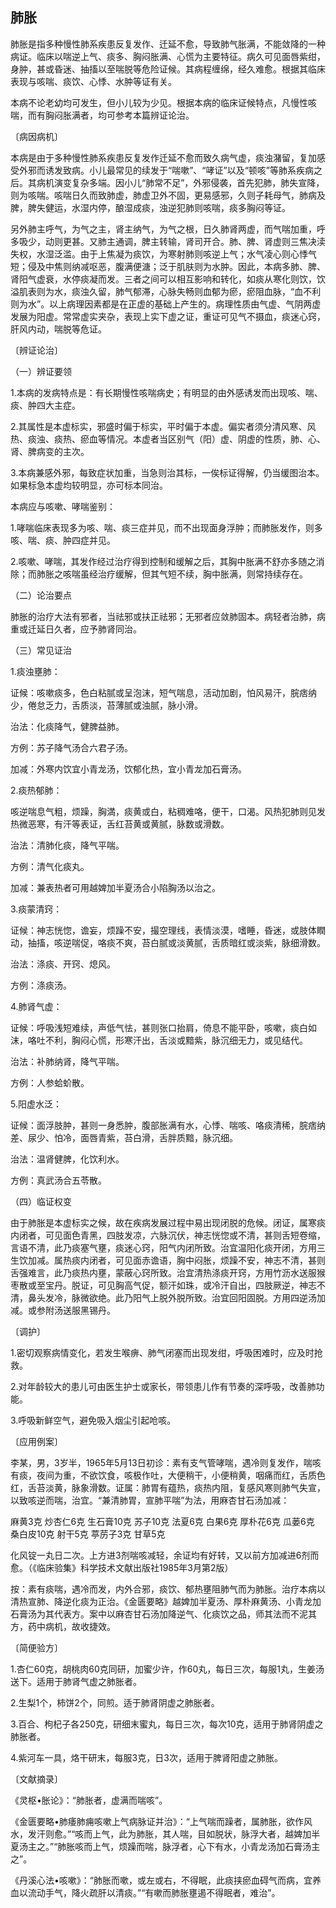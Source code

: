 ## 肺胀

肺胀是指多种慢性肺系疾患反复发作、迁延不愈，导致肺气胀满，不能敛降的一种病证。临床以喘逆上气、痰多、胸闷胀满、心慌为主要特征。病久可见面唇紫绀，身肿，甚或昏迷、抽搐以至喘脱等危险证候。其病程缠绵，经久难愈。根据其临床表现与咳喘、痰饮、心悸、水肿等证有关。

本病不论老幼均可发生，但小儿较为少见。根据本病的临床证候特点，凡慢性咳喘，而有胸闷胀满者，均可参考本篇辨证论治。

〔病因病机〕

本病是由于多种慢性肺系疾患反复发作迁延不愈而致久病气虚，痰浊潴留，复加感受外邪而诱发致病。小儿最常见的续发于“喘嗽”、“哮证”以及“顿咳”等肺系疾病之后。其病机演变复杂多端。因小儿“肺常不足”，外邪侵袭，首先犯肺，肺失宣降，则为咳喘。咳喘日久而致肺虚，肺虚卫外不固，更易感邪，久则子耗母气，肺病及脾，脾失健运，水湿内停，酿湿成痰，浊逆犯肺则咳喘，痰多胸闷等证。

另外肺主呼气，为气之主，肾主纳气，为气之根，日久肺肾两虚，而气喘加重，呼多吸少，动则更甚。又肺主通调，脾主转输，肾司开合。肺、脾、肾虚则三焦决渎失权，水湿泛滥。由于上焦凝为痰饮，为寒射肺则咳逆上气；水气凌心则心悸气短；侵及中焦则纳减呕恶，腹满便溏；泛于肌肤则为水肿。因此，本病多肺、脾、肾阳气虚衰，水停痰凝而发。三者之间可以相互影响和转化，如痰从寒化则饮，饮溢肌表则为水，痰浊久留，肺气郁滞，心脉失畅则血郁为瘀，瘀阻血脉，“血不利则为水”。以上病理因素都是在正虚的基础上产生的。病理性质由气虚、气阴两虚发展为阳虚。常常虚实夹杂，表现上实下虚之证，重证可见气不摄血，痰迷心窍，肝风内动，喘脱等危证。

〔辨证论治〕

（一）辨证要领

1.本病的发病特点是：有长期慢性咳喘病史；有明显的由外感诱发而出现咳、喘、痰、肿四大主症。

2.其属性是本虚标实，邪盛时偏于标实，平时偏于本虚。偏实者须分清风寒、风热、痰浊、痰热、瘀血等情况。本虚者当区别气（阳）虚、阴虚的性质，肺、心、肾、脾病变的主次。

3.本病兼感外邪，每致症状加重，当急则治其标，一俟标证得解，仍当缓图治本。如果标急本虚均较明显，亦可标本同治。

本病应与咳嗽、哮喘鉴别：

1.哮喘临床表现多为咳、喘、痰三症并见，而不出现面身浮肿；而肺胀发作，则多咳、喘、痰、肿四症并见。

2.咳嗽、哮喘，其发作经过治疗得到控制和缓解之后，其胸中胀满不舒亦多随之消除；而肺胀之咳喘虽经治疗缓解，但其气短不续，胸中胀满，则常持续存在。

（二）论治要点

肺胀的治疗大法有邪者，当祛邪或扶正祛邪；无邪者应敛肺固本。病轻者治肺，病重或迁延日久者，应予肺肾同治。

（三）常见证治

1.痰浊壅肺：

证候：咳嗽痰多，色白粘腻或呈泡沫，短气喘息，活动加剧，怕风易汗，脘痞纳少，倦怠乏力，舌质淡，苔薄腻或浊腻，脉小滑。

治法：化痰降气，健脾益肺。

方例：苏子降气汤合六君子汤。

加减：外寒内饮宜小青龙汤，饮郁化热，宜小青龙加石膏汤。

2.痰热郁肺：

咳逆喘息气粗，烦躁，胸満，痰黄或白，粘稠难咯，便干，口渴。风热犯肺则见发热微恶寒，有汗等表证，舌红苔黄或黄腻，脉数或滑数。

治法：清肺化痰，降气平喘。

方例：清气化痰丸。

加减：兼表热者可用越婢加半夏汤合小陷胸汤以治之。

3.痰蒙清窍：

证候：神志恍惚，谵妄，烦躁不安，撮空理线，表情淡漠，嗜睡，昏迷，或肢体瞤动，抽搐，咳逆喘促，咯痰不爽，苔白腻或淡黄腻，舌质暗红或淡紫，脉细滑数。

治法：涤痰、开窍、熄风。

方例：涤痰汤。

4.肺肾气虚：

证候：呼吸浅短难续，声低气怯，甚则张口抬肩，倚息不能平卧，咳嗽，痰白如沫，咯吐不利，胸闷心慌，形寒汗出，舌淡或黯紫，脉沉细无力，或见结代。

治法：补肺纳肾，降气平喘。

方例：人参蛤蚧散。

5.阳虚水泛：

证候：面浮肢肿，甚则一身悉肿，腹部胀满有水，心悸、喘咳、咯痰清稀，脘痞纳差、尿少、怕冷，面唇青紫，苔白滑，舌胖质黯，脉沉细。

治法：温肾健脾，化饮利水。

方例：真武汤合五苓散。

（四）临证权变

由于肺胀是本虚标实之候，故在疾病发展过程中易出现闭脱的危候。闭证，属寒痰内闭者，可见面色青黑，四肢发凉，六脉沉伏，神志恍惚或不清，甚则舌短卷缩，言语不清，此乃痰塞气壅，痰迷心窍，阳气内闭所致。治宜温阳化痰开闭，方用三生饮加减。属热痰内闭者，可见面赤谵语，胸中闷胀，烦躁不安，神志不清，甚则舌强难言，此乃痰热内壅，蒙蔽心窍所致。治宜清热涤痰开窍，方用竹沥水送服猴枣散或至宝丹。脱证，可见胸高气促，额汗如珠，或冷汗自出，四肢厥逆，神志不清，鼻头发冷，脉微欲绝。此乃阳气上脱外脱所致。治宜回阳固脱。方用四逆汤加减。或参附汤送服黑锡丹。

〔调护〕

1.密切观察病情变化，若发生喉痹、肺气闭塞而出现发绀，呼吸困难时，应及时抢救。

2.对年龄较大的患儿可由医生护士或家长，带领患儿作有节奏的深呼吸，改善肺功能。

3.呼吸新鲜空气，避免吸入烟尘引起呛咳。

〔应用例案〕

李某，男，3岁半，1965年5月13日初诊：素有支气管哮喘，遇冷则复发作，喘咳有痰，夜间为重，不欲饮食，咳极作吐，大便稍干，小便稍黄，咽痛而红，舌质色红，舌苔淡黄，脉象滑数。证属：肺胃有蕴热，痰热内阻，复感风寒则肺气失宣，以致咳逆而喘，治宜。“兼清肺胃，宣肺平喘”为法，用麻杏甘石汤加减：

麻黄3克 炒杏仁6克 生石膏10克 苏子10克 法夏6克 白果6克 厚朴花6克 瓜蒌6克 桑白皮10克 射干5克 葶苈子3克 甘草5克

化风锭一丸日二次。上方进3剂喘咳减轻，余证均有好转，又以前方加减进6剂而愈。（《临床验集》科学技术文献出版社1985年3月第2版）

按：素有痰喘，遇冷而发，内外合邪，痰饮、郁热壅阻肺气而为肺胀。治疗本病以清热宣肺、降逆化痰为正治。《金匮要略》越婢加半夏汤、厚朴麻黄汤、小青龙加石膏汤为其代表方。案中以麻杏甘石汤加降逆气、化痰饮之品，师其法而不泥其方，药中病机，故收捷效。

〔简便验方〕

1.杏仁60克，胡桃肉60克同研，加蜜少许，作60丸，每日三次，每服1丸，生姜汤送下。适用于肺肾气虚之肺胀者。

2.生梨1个，柿饼2个，同煎。适于肺肾阴虚之肺胀者。

3.百合、枸杞子各250克，研细末蜜丸，每日三次，每次10克，适用于肺肾阴虚之肺胀者。

4.紫河车一具，烙干研末，每服3克，日3次，适用于脾肾阳虚之肺胀。

〔文献摘录〕

《灵枢•胀论》：“肺胀者，虚满而喘咳”。

《金匮要略•肺痿肺痈咳嗽上气病脉证并治》：“上气喘而躁者，属肺胀，欲作风水，发汗则愈。”“咳而上气，此为肺胀，其人喘，目如脱状，脉浮大者，越婢加半夏汤主之。”“肺胀咳而上气，烦躁而喘，脉浮者，心下有水，小青龙汤加石膏汤主之”。

《丹溪心法•咳嗽》：“肺胀而嗽，或左或右，不得眠，此痰挟瘀血碍气而病，宜养血以流动手气，降火疏肝以清痰。”“有嗽而肺胀壅遏不得眠者，难治”。
